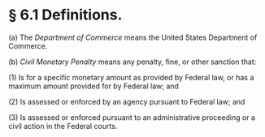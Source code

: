 # § 6.1   Definitions.

(a) The *Department of Commerce* means the United States Department of Commerce.


(b) *Civil Monetary Penalty* means any penalty, fine, or other sanction that:


(1) Is for a specific monetary amount as provided by Federal law, or has a maximum amount provided for by Federal law; and


(2) Is assessed or enforced by an agency pursuant to Federal law; and


(3) Is assessed or enforced pursuant to an administrative proceeding or a civil action in the Federal courts.






